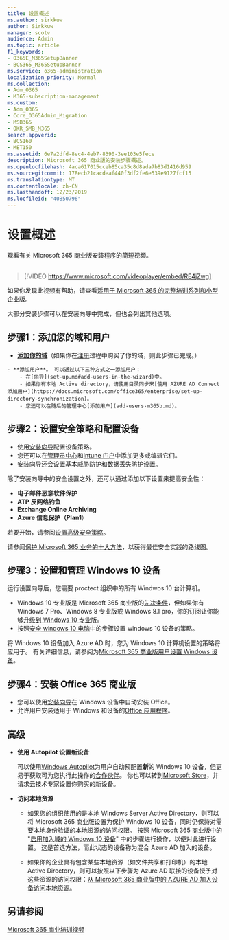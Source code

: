 ```yaml
---
title: 设置概述
ms.author: sirkkuw
author: Sirkkuw
manager: scotv
audience: Admin
ms.topic: article
f1_keywords:
- O365E_M365SetupBanner
- BCS365_M365SetupBanner
ms.service: o365-administration
localization_priority: Normal
ms.collection:
- Adm_O365
- M365-subscription-management
ms.custom:
- Adm_O365
- Core_O365Admin_Migration
- MSB365
- OKR_SMB_M365
search.appverid:
- BCS160
- MET150
ms.assetid: 6e7a2dfd-8ec4-4eb7-8390-3ee103e5fece
description: Microsoft 365 商业版的安装步骤概述。
ms.openlocfilehash: 4aca617015cceb85ca35c8d8ada7b83d1416d959
ms.sourcegitcommit: 178ecb21cacdeaf440f3df2fe6e539e9127fcf15
ms.translationtype: MT
ms.contentlocale: zh-CN
ms.lasthandoff: 12/23/2019
ms.locfileid: "40850796"
---
```

# <a name="overview-of-setup"></a>设置概述

观看有关 Microsoft 365 商业版安装程序的简短视频。<br><br>

> [!VIDEO https://www.microsoft.com/videoplayer/embed/RE4jZwg] 

如果你发现此视频有帮助，请查看[适用于 Microsoft 365 的完整培训系列和小型企业](https://support.office.com/article/6ab4bbcd-79cf-4000-a0bd-d42ce4d12816)版。

大部分安装步骤可以在安装向导中完成，但也会列出其他选项。

## <a name="step-1-add-your-domain-and-users"></a>步骤1：添加您的域和用户

   - **[添加你的域](set-up.md#add-your-domain-to-personalize-sign-in)**（如果你在[注册](sign-up.md)过程中购买了你的域，则此步骤已完成。）

    - **添加用户**。 可以通过以下三种方式之一添加用户：
        - 在[向导](set-up.md#add-users-in-the-wizard)中。
        - 如果你有本地 Active directory，请使用目录同步来[使用 AZURE AD Connect 添加用户](https://docs.microsoft.com/office365/enterprise/set-up-directory-synchronization)。
        - 您还可以在随后的管理中心[添加用户](add-users-m365b.md)。
## <a name="step-2-set-up-security-policies-and-configure-devices"></a>步骤2：设置安全策略和配置设备 

  - 使用[安装向导](set-up.md#protect-your-organization)配置设备策略。 
  - 您还可以在[管理员中心](view-policies-and-devices.md)和[Intune 门户](https://docs.microsoft.com/intune/tutorial-walkthrough-intune-portal)中添加更多或编辑它们。
  - 安装向导还会设置基本威胁防护和数据丢失防护设置。
  
  除了安装向导中的安全设置之外，还可以通过添加以下设置来提高安全性：

- **电子邮件恶意软件保护**
- **ATP 反网络钓鱼**
- **Exchange Online Archiving**
- **Azure 信息保护（Plan1**）

若要开始，请参阅[设置高级安全策略](set-up-advanced-security.md)。

请参阅[保护 Microsoft 365 业务的十大方法](https://docs.microsoft.com/office365/admin/security-and-compliance/secure-your-business-data)，以获得最佳安全实践的路线图。

## <a name="step-3-set-up-and-manage-windows-10-devices"></a>步骤3：设置和管理 Windows 10 设备

运行设置向导后，您需要 proctect 组织中的所有 Windwos 10 台计算机。
  
- Windows 10 专业版是 Microsoft 365 商业版的[先决条件](pre-requisites-for-data-protection.md)，但如果你有 Windows 7 Pro、Windows 8 专业版或 Windows 8.1 pro，你的订阅让你能够[升级到 Windows 10 专业](https://docs.microsoft.com/microsoft-365/business/upgrade-to-windows-pro-creators-update)版。
- 按照[安全 windows 10 电脑](secure-win-10-pcs.md)中的步骤设置 windows 10 设备的策略。

将 Windows 10 设备加入 Azure AD 时，您为 Windows 10 计算机设置的策略将应用于。 有关详细信息，请参阅为[Microsoft 365 商业版用户设置 Windows 设备](set-up-windows-devices.md)。

## <a name="step-4-install-office-365-business"></a>步骤4：安装 Office 365 商业版
- 您可以使用[安装向导](set-up.md#deploy-office-365-client-apps)在 Windows 设备中自动安装 Office。
- 允许用户安装适用于 Windows 和设备的[Office 应用程序](https://docs.microsoft.com/office365/admin/setup/install-applications)。
     
## <a name="advanced"></a>高级
- **使用 Autopilot 设置新设备**
            
     可以使用[Windows Autopilot](add-autopilot-devices-and-profile.md)为用户自动预配置**新**的 Windows 10 设备，但更易于获取可为您执行此操作的[合作伙伴](https://www.microsoft.com/solution-providers/search)。 你也可以转到[Microsoft Store](https://go.microsoft.com/fwlink/?linkid=874598)，并请求云技术专家设置你购买的新设备。

- **访问本地资源**

     - 如果您的组织使用的是本地 Windows Server Active Directory，则可以将 Microsoft 365 商业版设置为保护 Windows 10 设备，同时仍保持对需要本地身份验证的本地资源的访问权限。 按照 Microsoft 365 商业版中的 "[启用加入域的 Windows 10 设备](manage-windows-devices.md)" 中的步骤进行操作，以便对此进行设置。 这是首选方法，而此状态的设备称为混合 Azure AD 加入的设备。

    - 如果你的企业具有包含某些本地资源（如文件共享和打印机）的本地 Active Directory，则可以按照以下步骤为 Azure AD 联接的设备授予对这些资源的访问权限：[从 Microsoft 365 商业版中的 AZURE AD 加入设备访问本地资源](access-resources.md)。

## <a name="see-also"></a>另请参阅

[Microsoft 365 商业培训视频](https://support.office.com/article/6ab4bbcd-79cf-4000-a0bd-d42ce4d12816)
